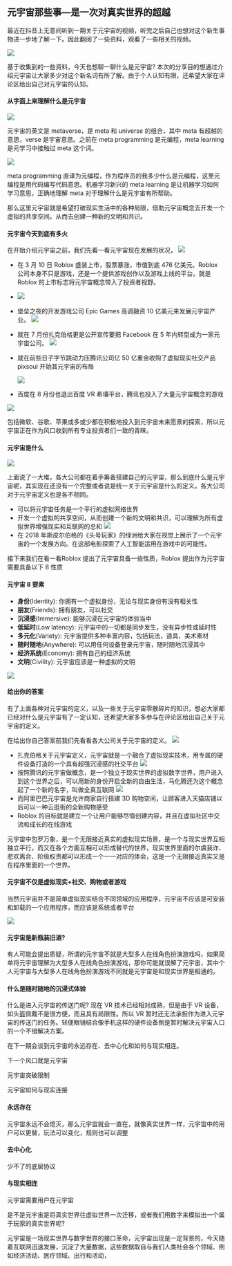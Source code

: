 ## 元宇宙那些事—是一次对真实世界的超越



最近在抖音上无意间听到一期关于元宇宙的视频，听完之后自己也想对这个新生事物进一步地了解一下。因此翻阅了一些资料，观看了一些相关的视频。

<img src="metaverse/001.jpeg"/>

基于收集到的一些资料，今天也想聊一聊什么是元宇宙? 本次的分享目的想通过介绍元宇宙让大家多少对这个新名词有所了解。由于个人认知有限，还希望大家在评论区给出自己对元宇宙的认知。



#### 从字面上来理解什么是元宇宙

<img src="metaverse/010.png"/>

元宇宙的英文是 metaverse，是 meta 和 universe 的组合，其中 meta 有超越的意思，verse 是宇宙意思。之前在 meta programming 是元编程，meta learning 是元学习中接触过 meta 这个词。

<img src="metaverse/011.png"/>

 meta programming 直译为元编程，作为程序员的我多少什么是元编程，这里元编程是用代码编写代码意思。机器学习新兴的 meta learning 是让机器学习如何学习意思，正确地理解 meta 对于理解什么是元宇宙有所帮助。



那么这里元宇宙就是希望打破现实生活中的各种局限，借助元宇宙概念去开发一个虚拟的共享空间。从而去创建一种新的文明和共识。

#### 元宇宙今天到底有多火

在开始介绍元宇宙之前，我们先看一看元宇宙现在发展的状况，
<img src="metaverse/robox.jpeg"/>

- 在 3 月 10 日 Roblox 盛装上市，股票暴涨，市值到底 476 亿美元。Roblox 公司本身不只是游戏，还是一个提供游戏创作以及游戏上线的平台。就是 Roblox 的上市标志将元宇宙概念带入了投资者视野。

- <img src="metaverse/epic.png"/>

- 堡垒之夜的开发游戏公司 Epic Games 高调融资 10 亿美元来发展元宇宙产业。
  <img src="metaverse/003.jpeg"/>

- 就在 7 月份扎克伯格更是公开宣传要把 Facebook 在 5 年内转型成为一家元宇宙公司。
  <img src="metaverse/byteDance_001.jpeg"/>

- 就在前些日子字节跳动力压腾讯公司亿 50 亿重金收购了虚拟现实社交产品 pixsoul 开始其元宇宙的布局

  <img src="metaverse/012.jpeg"/>

- 百度在  8 月份也退出百度 VR 希壤平台，腾讯也投入了大量元宇宙概念的游戏

<img src="metaverse/001.jpeg"/>

包括微软、谷歌、苹果或多或少都在积极地投入到元宇宙未来愿景的探索，所以元宇宙正在作为风口收到所有专业投资者们一致的青睐。



#### 元宇宙是什么

<img src="metaverse/015.jpeg"/>

上面说了一大堆，各大公司都在着手筹备搭建自己的元宇宙，那么到底什么是元宇宙呢，其实现在还没有一个完整或者说是统一关于元宇宙是什么的定义。各大公司对于元宇宙定义也是各不相同。



- 可以将元宇宙任务是一个平行的虚拟网络世界
- 开发一个虚拟的共享空间，从而创建一个新的文明和共识，可以理解为所有虚拟世界增强现实和互联网的总和
  <img src="metaverse/017.jpeg"/>
- 在 2018 年斯皮尔伯格的《头号玩家》的绿洲给大家在视觉上展示了一个元宇宙的一个发展方向。在这部电影探索了人工智能运用在游戏中的可能性。



接下来我们在看一看Roblox 提出了元宇宙具备一些性质，Roblox 提出作为元宇宙需要具备以下 8 性质

#### 元宇宙 8 要素

- **身份**(Identity): 你拥有一个虚拟身份，无论与现实身份有没有相关性
- **朋友**(Friends): 拥有朋友，可以社交
- **沉浸感**(Immersive): 能够沉浸在元宇宙的体验当中
- **低延时**(Low latency): 元宇宙中的一切都是同步发生，没有异步性或延时性
- **多元化**(Variety): 元宇宙提供多种丰富内容，包括玩法，道具、美术素材
- **随时随地**(Anywhere): 可以用任何设备登录元宇宙，随时随地沉浸其中
- **经济系统**(Economy): 拥有自己的经济系统
- **文明**(Civility): 元宇宙应该是一种虚拟的文明

<img src="metaverse/018.jpeg"/>

#### 给出你的答案

有了上面各种对元宇宙的定义，以及一些关于元宇宙零散碎片的知识，想必大家都已经对什么是元宇宙有了一定认知，还希望大家多多参与在评论区给出自己关于元宇宙的定义。



在给出你自己答案前我们先看看各大公司关于元宇宙的定义。
<img src="metaverse/021.jpeg"/>

- 扎克伯格关于元宇宙定义，元宇宙就是一个融合了虚拟现实技术，用专属的硬件设备打造的一个具有超强沉浸感的社交平台
  <img src="metaverse/026.jpeg"/>
- 按照腾讯的元宇宙做概念，是一个独立于现实世界的虚拟数字世界，用户进入到这个世界之后，可以用新的身份开启全新的自由生活，马化腾还为这个概念起了一个新的名字，叫做全真互联网
  <img src="metaverse/020.png"/>
- 而阿里巴巴元宇宙是允许商家自行搭建 3D 购物空间，让顾客进入天猫店铺以后可以一种云逛街的全新购物感受
- Roblox 的目标就是建立一个让用户能够尽情创建内容，并且在虚拟社区中交流和成长的在线游戏



元宇宙中包罗万象，是一个无限接近真实的虚拟现实场景，是一个与现实世界互相独立平行，而又在各个方面互相可以形成替代的世界，现实世界里面的尔虞我诈、悲欢离合、阶级权贵都可以形成一个一一对应的体会，这是一个无限接近真实又是在程序里面的一个世界。



#### 元宇宙不仅是虚拟现实+社交、购物或者游戏

当然元宇宙并不是简单虚拟现实结合不同领域的应用程序，元宇宙不应该是可安装和卸载的一个应用程序，而应该是系统或者平台

<img src="metaverse/027.png"/>

#### 元宇宙是新瓶装旧酒?

有人可能会提出质疑，所谓的元宇宙不就是大型多人在线角色扮演游戏吗，如果简单将元宇宙理解为大型多人在线角色扮演游戏，那你可能就误解了元宇宙，其中个人元宇宙与大型多人在线角色扮演游戏不同就是元宇宙是和现实世界是相通的。



#### 什么是随时随地的沉浸式体验

什么是进入元宇宙的传送门呢? 现在 VR 技术已经相对成熟，但是由于 VR 设备，如头盔佩戴不是很方便，而且具有局限性。所以 VR 暂时还无法承担作为进入元宇宙的传送门的任务。轻便眼镜结合像手机这样的硬件设备倒是暂时解决元宇宙入口的一个不错解决方案。



在下一期会谈到元宇宙的永远存在、去中心化和如何与现实相连。

下一个风口就是元宇宙

元宇宙突破限制



元宇宙如何与现实连接



#### 永远存在

元宇宙永远不会熄灭，那么元宇宙就会一直在，就像真实世界一样，元宇宙中的用户可以更替，玩法可以变化，规则也可以调整

#### 去中心化

少不了的底层协议

#### 与现实相连



元宇宙需要用户在元宇宙



是不是元宇宙是将真实世界往虚拟世界一次迁移，或者我们用数字来模拟出一个属于玩家的真实世界呢?



元宇宙是一场现实世界与数字世界的接口革命，元宇宙出现是一定背景的，今天随着互联网迅速发展，沉淀了大量数据，这些数据取自与我们人类社会各个领域、例如经济活动、医疗领域、出行和活动，
